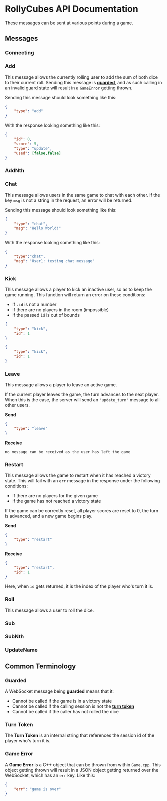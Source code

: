 # RollyCubes API Documentation

These messages can be sent at various points during a game.

## Messages

### Connecting

### Add

This message allows the currently rolling user to add the sum of both dice to their current roll.
Sending this message is [**guarded**](#Guarded), and as such calling in an invalid guard state will
result in a [`GameError`](#GameError) getting thrown.

Sending this message should look something like this:

```json
{
	"type": "add"
}
```

With the response looking something like this:

```json
{
	"id": 0,
	"score": 5,
	"type": "update",
	"used": [false,false]
}
```

### AddNth

### Chat

This message allows users in the same game to chat with each other. If the key `msg` is not a string
in the request, an error will be returned.

Sending this message should look something like this:

```json
{
	"type": "chat",
	"msg": "Hello World!"
}
```

With the response looking something like this:

```json
{
	"type":"chat",
	"msg": "User1: testing chat message"
}
```

### Kick

This message allows a player to kick an inactive user, so as to keep the game running. This function
will return an error on these conditions:

* If `.id` is not a number
* If there are no players in the room (impossible)
* If the passed `id` is out of bounds

```json
{
	"type": "kick",
	"id": 1
}
```

```json
{
	"type": "kick",
	"id": 1
}
```

### Leave

This message allows a player to leave an active game.

If the current player leaves the game, the turn advances to the next player. When this is the case,
the server will send an `"update_turn"` message to all other users.

**Send**

```json
{
	"type": "leave"
}
```

**Receive**

```
no message can be received as the user has left the game
```

### Restart

This message allows the game to restart when it has reached a victory state. This will fail with an
`err` message in the response under the following conditions:

* If there are no players for the given game
* If the game has not reached a victory state

If the game can be correctly reset, all player scores are reset to 0, the turn is advanced, and a
new game begins play.

**Send**

```json
{
	"type": "restart"
}
```

**Receive**

```json
{
	"type": "restart",
	"id": 1
}
```

Here, when `id` gets returned, it is the index of the player who's turn it is.

### Roll

This message allows a user to roll the dice. 

### Sub

### SubNth

### UpdateName

## Common Terminology

### Guarded

A WebSocket message being **guarded** means that it:

* Cannot be called if the game is in a victory state
* Cannot be called if the calling session is not the [**turn token**](#TurnToken)
* Cannot be called if the caller has not rolled the dice

### Turn Token

The **Turn Token** is an internal string that references the session id of the player who's turn it
is.

### Game Error

A **Game Error** is a C++ object that can be thrown from within `Game.cpp`. This object getting
thrown will result in a JSON object getting returned over the WebSocket, which has an `err` key.
Like this:

```json
{
	"err": "game is over"
}
```

